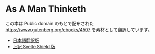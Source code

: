# As A Man Thinketh

この本は Public domain のもとで配布された <https://www.gutenberg.org/ebooks/4507> を素材として翻訳しています。

* [日本語翻訳版](JA.md)
* [上記 Svelte Shield 版](https://ampcpmgp.github.io/svelte-shield/#/books/QmWSQsMbuhJMdEz4GUyPGE4iZezTaZ1w6TMrfD7ujFtgCx)
